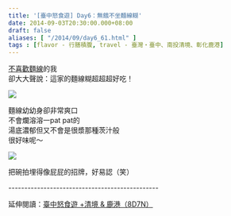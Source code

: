 ```yaml
---
title: '[臺中怒食遊] Day6：無餓不坐麵線糊'
date: 2014-09-03T20:30:00.000+08:00
draft: false
aliases: [ "/2014/09/day6_61.html" ]
tags : [flavor - 行膳積腹, travel - 臺灣・臺中、南投清境、彰化鹿港]
---
```


[不喜歡麵線](http://www.hidie.net/2014/04/day2_2654.html)的我  
卻大大聲說：這家的麵線糊超超超好吃！  

[![](https://1.bp.blogspot.com/-f13BbhojDYM/XExMHQRPQVI/AAAAAAAAGxY/B_YmT--oBHQ0jvzX0nP0BzpWNZV6ftTJwCLcBGAs/s640/14904476787_2e8e1a8eea_z.jpg)](https://1.bp.blogspot.com/-f13BbhojDYM/XExMHQRPQVI/AAAAAAAAGxY/B_YmT--oBHQ0jvzX0nP0BzpWNZV6ftTJwCLcBGAs/s1600/14904476787_2e8e1a8eea_z.jpg)

麵線幼幼身卻非常爽口  
不會爛溶溶一pat pat的  
湯底濃郁但又不會是很漿那種茨汁般  
很好味呢～  

[![](https://4.bp.blogspot.com/-0Xgw2DMoPp0/XExMN5HfGyI/AAAAAAAAGxc/LFSZeK1EPQgDzfwhhhkf6F4OP1rSMf-rACLcBGAs/s640/15090677992_cd690ab72f_z.jpg)](https://4.bp.blogspot.com/-0Xgw2DMoPp0/XExMN5HfGyI/AAAAAAAAGxc/LFSZeK1EPQgDzfwhhhkf6F4OP1rSMf-rACLcBGAs/s1600/15090677992_cd690ab72f_z.jpg)

把碗拍埋得像屁屁的招牌，好易認（笑）  
  
\-----------------------------------------------  
  
延伸閱讀：[臺中怒食遊 +清境 & 鹿港（8D7N）](http://www.hidie.net/2014/09/8d7n.html)
